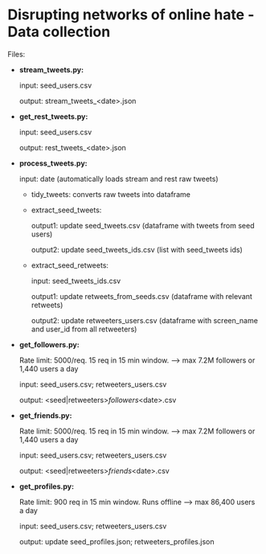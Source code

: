 # Disrupting networks of online hate - Data collection

Files:
- **stream_tweets.py:** 
  
  input: seed_users.csv
  
	output: stream_tweets_\<date\>.json
	
- **get_rest_tweets.py:** 

	input: seed_users.csv	
  	
	output: rest_tweets_\<date\>.json

- **process_tweets.py:** 

  input: date (automatically loads stream and rest raw tweets)

	- tidy_tweets: converts raw tweets into dataframe
  
	- extract_seed_tweets: 
  
      output1: update seed_tweets.csv (dataframe with tweets from seed users)
    
      output2: update seed_tweets_ids.csv (list with seed_tweets ids)
  
  - extract_seed_retweets:
  
      input: seed_tweets_ids.csv
    
      output1: update retweets_from_seeds.csv (dataframe with relevant retweets)
      
      output2: update retweeters_users.csv (dataframe with screen_name and user_id from all retweeters)

	
- **get_followers.py:** 

	Rate limit: 5000/req. 15 req in 15 min window. --> max 7.2M followers or 1,440 users a day

	input: seed_users.csv; retweeters_users.csv
  
  output: \<seed|retweeters\>_followers_\<date\>.csv
	
- **get_friends.py:** 

	Rate limit: 5000/req. 15 req in 15 min window. --> max 7.2M followers or 1,440 users a day

	input: seed_users.csv; retweeters_users.csv
  
  output: \<seed|retweeters\>_friends_\<date\>.csv
  
- **get_profiles.py:** 

	Rate limit: 900 req in 15 min window. Runs offline --> max 86,400 users a day

	input: seed_users.csv; retweeters_users.csv
  
  output: update seed_profiles.json; retweeters_profiles.json
	

    
